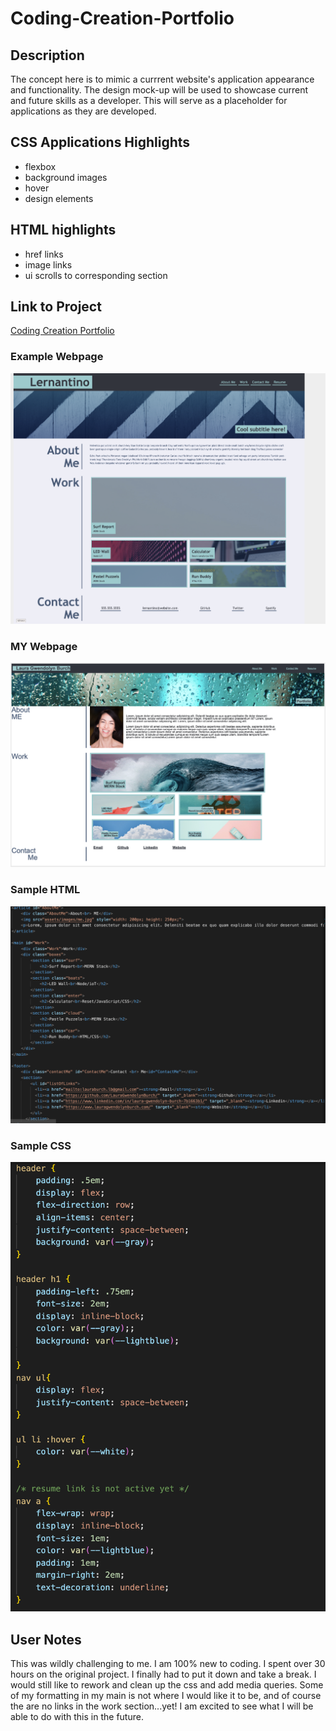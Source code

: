 # Coding-Creation-Portfolio

## Description
The concept here is to mimic a currrent website's application appearance and functionality.  The design mock-up will be used to showcase current and future skills as a developer.  This will serve as a placeholder for applications as they are developed. 

## CSS Applications Highlights
* flexbox
* background images
* hover
* design elements 

## HTML highlights
* href links
* image links
* ui scrolls to corresponding section

## Link to Project 
[Coding Creation Portfolio](https://lauragwendolynburch.github.io/Coding-Creation-Portfolio/)

### Example Webpage
![ Image Mock ](./assets/images/Mockup.png)

### MY Webpage
![ Image Portfolio](./assets/images/portfolio.png)

### Sample HTML
![ Image MyHTML ](./assets/images/MY_HTML_CODE.png)

### Sample CSS
![ Image CSS](./assets/images/samplecss.png)

## User Notes
This was wildly challenging to me. I am 100% new to coding.  I spent over 30 hours on the original project.  I finally had to put it down and take a break.  I would still like to rework and clean up the css and add media queries. Some of my formatting in my main is not where I would like it to be, and of course the are no links in the work section...yet! I am excited to see what I will be able to do with this in the future.   
